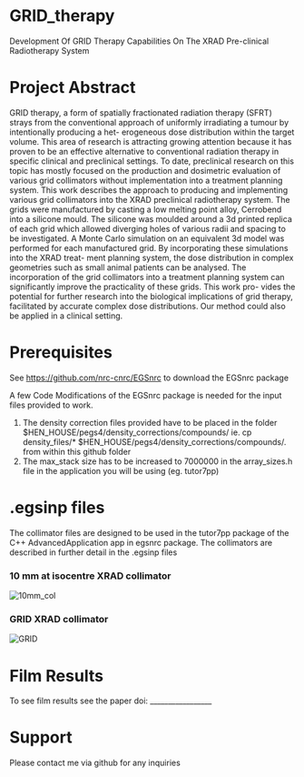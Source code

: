 # GRID_therapy
Development Of GRID Therapy Capabilities On The XRAD Pre-clinical Radiotherapy System

# Project Abstract 

GRID therapy, a form of spatially fractionated radiation therapy (SFRT) strays from the
conventional approach of uniformly irradiating a tumour by intentionally producing a het-
erogeneous dose distribution within the target volume. This area of research is attracting
growing attention because it has proven to be an effective alternative to conventional
radiation therapy in specific clinical and preclinical settings. To date, preclinical research
on this topic has mostly focused on the production and dosimetric evaluation of various
grid collimators without implementation into a treatment planning system. This work
describes the approach to producing and implementing various grid collimators into the
XRAD preclinical radiotherapy system. The grids were manufactured by casting a low
melting point alloy, Cerrobend into a silicone mould. The silicone was moulded around a
3d printed replica of each grid which allowed diverging holes of various radii and spacing
to be investigated. A Monte Carlo simulation on an equivalent 3d model was performed
for each manufactured grid. By incorporating these simulations into the XRAD treat-
ment planning system, the dose distribution in complex geometries such as small animal
patients can be analysed. The incorporation of the grid collimators into a treatment
planning system can significantly improve the practicality of these grids. This work pro-
vides the potential for further research into the biological implications of grid therapy,
facilitated by accurate complex dose distributions. Our method could also be applied in
a clinical setting.

# Prerequisites
See https://github.com/nrc-cnrc/EGSnrc to download the EGSnrc package

A few Code Modifications of the EGSnrc package is needed for the input files provided to work.
1.  The density correction files provided have to be placed in the folder $HEN_HOUSE/pegs4/density_corrections/compounds/  ie. cp density_files/* $HEN_HOUSE/pegs4/density_corrections/compounds/. from within this github folder
2.  The max_stack size has to be increased to 7000000 in the array_sizes.h file in the application you will be using (eg. tutor7pp)


# .egsinp files
The collimator files are designed to be used in the tutor7pp package of the C++ AdvancedApplication app in egsnrc package. The collimators are described in further detail in the .egsinp files

### 10 mm at isocentre XRAD collimator

![10mm_col](https://user-images.githubusercontent.com/63790873/195986300-210e76a5-4fc6-4c50-b10c-92a13f80ca4e.png)


### GRID XRAD collimator

![GRID](https://user-images.githubusercontent.com/63790873/195986321-f94cdcc5-620c-4ca3-a560-a46fea51eff7.png)



# Film Results
To see film results see the paper doi: _________________

# Support 
Please contact me via github for any inquiries
